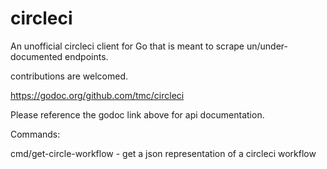 circleci
========
An unofficial circleci client for Go that is meant to scrape un/under-documented endpoints.

contributions are welcomed.

https://godoc.org/github.com/tmc/circleci

Please reference the godoc link above for api documentation.

Commands:

cmd/get-circle-workflow - get a json representation of a circleci workflow

